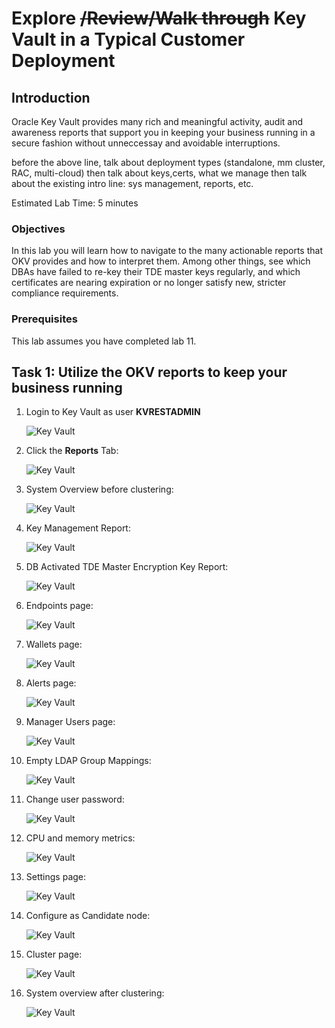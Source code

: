 # Explore ~~/Review/Walk through~~ Key Vault in a Typical Customer Deployment

## Introduction
Oracle Key Vault provides many rich and meaningful activity, audit and awareness reports that support you in keeping your business running in a secure fashion without unneccessay and avoidable interruptions.

before the above line, talk about deployment types (standalone, mm cluster, RAC, multi-cloud)
then talk about keys,certs, what we manage
then talk about the existing intro line: sys management, reports, etc.


Estimated Lab Time: 5 minutes

### Objectives
In this lab you will learn how to navigate to the many actionable reports that OKV provides and how to interpret them. Among other things, see which DBAs have failed to re-key their TDE master keys regularly, and which certificates are nearing expiration or no longer satisfy new, stricter compliance requirements.

### Prerequisites
This lab assumes you have completed lab 11.

## Task 1: Utilize the OKV reports to keep your business running

1. Login to Key Vault as user **KVRESTADMIN**

     ![Key Vault](./images/image-2025-09-03_13-29-46.png "Login to Key Vault as an OKV administrator.")

2. Click the **Reports** Tab:

    ![Key Vault](./images/image-2025-7-24_12-11-54.png "Click the Reports Tab.")

3. System Overview before clustering:

    ![Key Vault](./images/image-2025-09-11-17.41.21.png "Expand Keys and Wallets Reports and click on Certificate Awareness Report:")

4. Key Management Report:

    ![Key Vault](./images/image-2025-09-11-17.53.46.png "Certficates are listed and grouped by their length and remaining life time:")

5. DB Activated TDE Master Encryption Key Report:

    ![Key Vault](./images/image-2025-09-11-18.09.03.png "Click the Endpoints Tab.")

6. Endpoints page:

    ![Key Vault](./images/image-2025-09-11-18.13.52.png "Expand Keys and Wallets Reports and click on Certificate Awareness Report:")

7. Wallets page:

    ![Key Vault](./images/image-2025-09-11-18.20.43.png "Expand Keys and Wallets Reports and click on Certificate Awareness Report:")

8. Alerts page:

    ![Key Vault](./images/image-2025-09-11-18.27.41.png "Expand Keys and Wallets Reports and click on Certificate Awareness Report:")

9. Manager Users page:

    ![Key Vault](./images/image-2025-09-11-18.29.46.png "Expand Keys and Wallets Reports and click on Certificate Awareness Report:")

10. Empty LDAP Group Mappings:

    ![Key Vault](./images/image-2025-09-11-18.33.10.png "Expand Keys and Wallets Reports and click on Certificate Awareness Report:")

11. Change user password:

    ![Key Vault](./images/image-2025-09-11-18.42.01.png "Expand Keys and Wallets Reports and click on Certificate Awareness Report:")

12. CPU and memory metrics:

    ![Key Vault](./images/image-2025-09-11-18.46.22.png "Expand Keys and Wallets Reports and click on Certificate Awareness Report:")

13. Settings page:

    ![Key Vault](./images/image-2025-09-11-18.48.38-CUSTOM.png "Expand Keys and Wallets Reports and click on Certificate Awareness Report:")

14. Configure as Candidate node:

    ![Key Vault](./images/image-2025-09-11-18.50.51.png "Expand Keys and Wallets Reports and click on Certificate Awareness Report:")

15. Cluster page:

    ![Key Vault](./images/image-2025-09-11-18.58.43.png "Expand Keys and Wallets Reports and click on Certificate Awareness Report:")

16. System overview after clustering:

    ![Key Vault](./images/image-2025-09-11-19.02.06.png "Expand Keys and Wallets Reports and click on Certificate Awareness Report:")